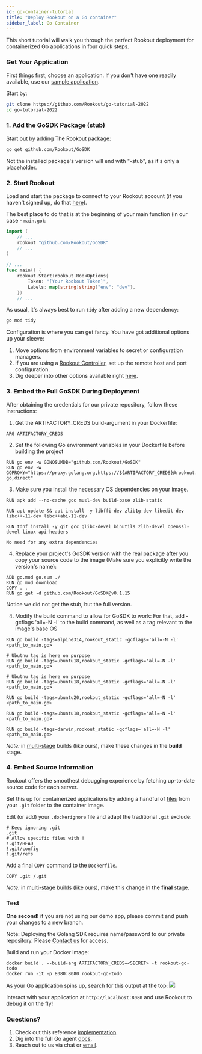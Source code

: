 ```yaml
---
id: go-container-tutorial
title: "Deploy Rookout on a Go container"
sidebar_label: Go Container
---
```


This short tutorial will walk you through the perfect Rookout deployment for containerized Go applications in four quick steps.

### Get Your Application

First things first, choose an application.
If you don't have one readily available, use our [sample application](https://github.com/Rookout/go-tutorial-2022).  

Start by:
```bash
git clone https://github.com/Rookout/go-tutorial-2022
cd go-tutorial-2022
```

### 1. Add the GoSDK Package (stub)

Start out by adding The Rookout package:
```bash
go get github.com/Rookout/GoSDK
```

Not the installed package's version will end with "-stub", as it's only a placeholder.

### 2. Start Rookout

Load and start the package to connect to your Rookout account (if you haven't signed up, do that [here](https://app.rookout.com/#mode=signUp)).

The best place to do that is at the beginning of your main function (in our case - `main.go`):
```go
import (
	// ...
	rookout "github.com/Rookout/GoSDK"
	// ...
)

// ...
func main() {
    rookout.Start(rookout.RookOptions{
		Token: "[Your Rookout Token]",
		Labels: map[string]string{"env": "dev"},
	})
    // ...
```
<div class="rookout-org-info"></div>

As usual, it's always best to run `tidy` after adding a new dependency:
```bash
go mod tidy
```

Configuration is where you can get fancy. You have got additional options up your sleeve:
1. Move options from environment variables to secret or configuration managers.
2. If you are using a [Rookout Controller](etl-controller-intro), set up the remote host and port configuration.
3. Dig deeper into other options available right [here](go-setup#start).

### 3. Embed the Full GoSDK During Deployment
After obtaining the credentials for our private repository, follow these instructions:
1. Get the ARTIFACTORY_CREDS build-argument in your Dockerfile:
```docker
ARG ARTIFACTORY_CREDS
```
2. Set the following Go environment variables in your Dockerfile before building the project
```docker
RUN go env -w GONOSUMDB="github.com/Rookout/GoSDK"
RUN go env -w GOPROXY="https://proxy.golang.org,https://${ARTIFACTORY_CREDS}@rookout.jfrog.io/artifactory/api/go/rookout-go,direct"
```

3. Make sure you install the necessary OS dependencies on your image.
<!--DOCUSAURUS_CODE_TABS-->

<!--Alpine-->

```docker
RUN apk add --no-cache gcc musl-dev build-base zlib-static
```

<!--Debian-->

```docker
RUN apt update && apt install -y libffi-dev zlib1g-dev libedit-dev libc++-11-dev libc++abi-11-dev
```

<!--PhotonOS-->

```docker
RUN tdnf install -y git gcc glibc-devel binutils zlib-devel openssl-devel linux-api-headers
```
<!--Ubuntu/MacOS-->

```text
No need for any extra dependencies
```

<!--END_DOCUSAURUS_CODE_TABS-->

4. Replace your project's GoSDK version with the real package after you copy your source code to the image (Make sure you explicitly write the version's name):
```docker
ADD go.mod go.sum ./
RUN go mod download
COPY . .
RUN go get -d github.com/Rookout/GoSDK@v0.1.15
```
Notice we did not get the stub, but the full version.

4. Modify the build command to allow for GoSDK to work:
For that, add -gcflags 'all=-N -l' to the build command, as well as a tag relevant to the image's base OS
<!--DOCUSAURUS_CODE_TABS-->

<!--Alpine-->

```docker
RUN go build -tags=alpine314,rookout_static -gcflags='all=-N -l' <path_to_main.go>
```

<!--Debian-->
```docker
# Ubutnu tag is here on purpose
RUN go build -tags=ubuntu18,rookout_static -gcflags='all=-N -l' <path_to_main.go>
```

<!--PhotonOS-->
```docker
# Ubutnu tag is here on purpose
RUN go build -tags=ubuntu18,rookout_static -gcflags='all=-N -l' <path_to_main.go>
```

<!--Ubuntu20-->
```docker
RUN go build -tags=ubuntu20,rookout_static -gcflags='all=-N -l' <path_to_main.go>
```

<!--Ubuntu18-->
```docker
RUN go build -tags=ubuntu18,rookout_static -gcflags='all=-N -l' <path_to_main.go>
```
<!--MacOS-->

```docker
RUN go build -tags=darwin,rookout_static -gcflags='all=-N -l' <path_to_main.go>
```

<!--END_DOCUSAURUS_CODE_TABS-->

*Note:* in [multi-stage](https://docs.docker.com/develop/develop-images/multistage-build/) builds (like ours), make these changes in the **build** stage.
### 4. Embed Source Information

Rookout offers the smoothest debugging experience by fetching up-to-date source code for each server.

Set this up for containerized applications by adding a handful of [files](https://www.rookout.com/blog/embedding-source-code-version-information-in-docker-images/) from your `.git` folder to the container image.

Edit (or add) your `.dockerignore` file and adapt the traditional `.git` exclude:
```ignore
# Keep ignoring .git
.git
# Allow specific files with !
!.git/HEAD
!.git/config
!.git/refs
```

Add a final `COPY` command to the `Dockerfile`.
```docker
COPY .git /.git
```

*Note:* in [multi-stage](https://docs.docker.com/develop/develop-images/multistage-build/) builds (like ours), make this change in the **final** stage.
### Test

**One second!** if you are not using our demo app, please commit and push your changes to a new branch.

Note: 
Deploying the Golang SDK requires name/password to our private repository.
Please [Contact us](https://www.rookout.com/company/contact) for access.


Build and run your Docker image:
```
docker build . --build-arg ARTIFACTORY_CREDS=<SECRET> -t rookout-go-todo
docker run -it -p 8080:8080 rookout-go-todo
```

As your Go application spins up, search for this output at the top:
<img src="/img/screenshots/go_success.png" />

Interact with your application at `http://localhost:8080` and use Rookout to debug it on the fly!

### Questions?

1. Check out this reference [implementation](https://github.com/Rookout/go-tutorial-2022/compare/configure-rookout).
2. Dig into the full Go agent [docs](go-setup).
3. Reach out to us via chat or [email](mailto:support@rookout.com).
